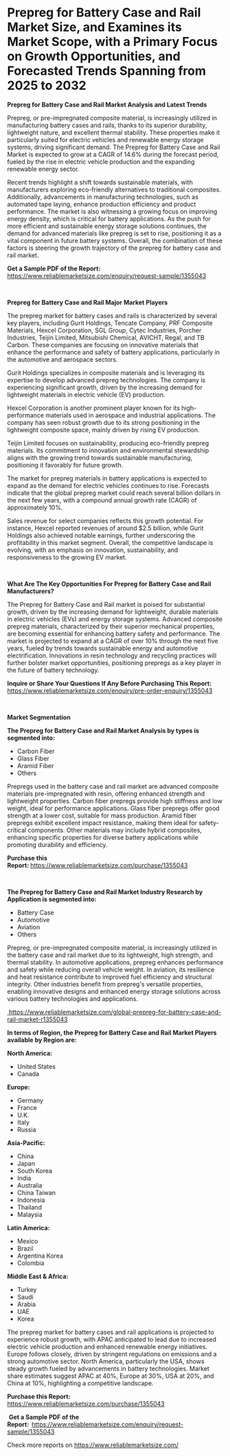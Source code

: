 <p><h1>Prepreg for Battery Case and Rail Market Size, and Examines its Market Scope, with a Primary Focus on Growth Opportunities, and Forecasted Trends Spanning from 2025 to 2032</h1></p><p><strong>Prepreg for Battery Case and Rail Market Analysis and Latest Trends</strong></p>
<p><p>Prepreg, or pre-impregnated composite material, is increasingly utilized in manufacturing battery cases and rails, thanks to its superior durability, lightweight nature, and excellent thermal stability. These properties make it particularly suited for electric vehicles and renewable energy storage systems, driving significant demand. The Prepreg for Battery Case and Rail Market is expected to grow at a CAGR of 14.6% during the forecast period, fueled by the rise in electric vehicle production and the expanding renewable energy sector. </p><p>Recent trends highlight a shift towards sustainable materials, with manufacturers exploring eco-friendly alternatives to traditional composites. Additionally, advancements in manufacturing technologies, such as automated tape laying, enhance production efficiency and product performance. The market is also witnessing a growing focus on improving energy density, which is critical for battery applications. As the push for more efficient and sustainable energy storage solutions continues, the demand for advanced materials like prepreg is set to rise, positioning it as a vital component in future battery systems. Overall, the combination of these factors is steering the growth trajectory of the prepreg for battery case and rail market.</p></p>
<p><strong>Get a Sample PDF of the Report:&nbsp;</strong> <a href="https://www.reliablemarketsize.com/enquiry/request-sample/1355043?utm_campaign=2450&utm_medium=2&utm_source=Github&utm_content=ia&utm_term=28022025&utm_id=prepreg-for-battery-case-and-rail">https://www.reliablemarketsize.com/enquiry/request-sample/1355043</a></p>
<p>&nbsp;</p>
<p><strong>Prepreg for Battery Case and Rail Major Market Players</strong></p>
<p><p>The prepreg market for battery cases and rails is characterized by several key players, including Gurit Holdings, Tencate Company, PRF Composite Materials, Hexcel Corporation, SGL Group, Cytec Industries, Porcher Industries, Teijin Limited, Mitsubishi Chemical, AVICHT, Regal, and TB Carbon. These companies are focusing on innovative materials that enhance the performance and safety of battery applications, particularly in the automotive and aerospace sectors.</p><p>Gurit Holdings specializes in composite materials and is leveraging its expertise to develop advanced prepreg technologies. The company is experiencing significant growth, driven by the increasing demand for lightweight materials in electric vehicle (EV) production. </p><p>Hexcel Corporation is another prominent player known for its high-performance materials used in aerospace and industrial applications. The company has seen robust growth due to its strong positioning in the lightweight composite space, mainly driven by rising EV production. </p><p>Teijin Limited focuses on sustainability, producing eco-friendly prepreg materials. Its commitment to innovation and environmental stewardship aligns with the growing trend towards sustainable manufacturing, positioning it favorably for future growth.</p><p>The market for prepreg materials in battery applications is expected to expand as the demand for electric vehicles continues to rise. Forecasts indicate that the global prepreg market could reach several billion dollars in the next few years, with a compound annual growth rate (CAGR) of approximately 10%.</p><p>Sales revenue for select companies reflects this growth potential. For instance, Hexcel reported revenues of around $2.5 billion, while Gurit Holdings also achieved notable earnings, further underscoring the profitability in this market segment. Overall, the competitive landscape is evolving, with an emphasis on innovation, sustainability, and responsiveness to the growing EV market.</p></p>
<p>&nbsp;</p>
<p><strong>What Are The Key Opportunities For Prepreg for Battery Case and Rail Manufacturers?</strong></p>
<p><p>The Prepreg for Battery Case and Rail market is poised for substantial growth, driven by the increasing demand for lightweight, durable materials in electric vehicles (EVs) and energy storage systems. Advanced composite prepreg materials, characterized by their superior mechanical properties, are becoming essential for enhancing battery safety and performance. The market is projected to expand at a CAGR of over 10% through the next five years, fueled by trends towards sustainable energy and automotive electrification. Innovations in resin technology and recycling practices will further bolster market opportunities, positioning prepregs as a key player in the future of battery technology.</p></p>
<p><strong>Inquire or Share Your Questions If Any Before Purchasing This Report:</strong> <a href="https://www.reliablemarketsize.com/enquiry/pre-order-enquiry/1355043?utm_campaign=2450&utm_medium=2&utm_source=Github&utm_content=ia&utm_term=28022025&utm_id=prepreg-for-battery-case-and-rail">https://www.reliablemarketsize.com/enquiry/pre-order-enquiry/1355043</a></p>
<p>&nbsp;</p>
<p><strong>Market Segmentation</strong></p>
<p><strong>The Prepreg for Battery Case and Rail Market Analysis by types is segmented into:</strong></p>
<p><ul><li>Carbon Fiber</li><li>Glass Fiber</li><li>Aramid Fiber</li><li>Others</li></ul></p>
<p><p>Prepregs used in the battery case and rail market are advanced composite materials pre-impregnated with resin, offering enhanced strength and lightweight properties. Carbon fiber prepregs provide high stiffness and low weight, ideal for performance applications. Glass fiber prepregs offer good strength at a lower cost, suitable for mass production. Aramid fiber prepregs exhibit excellent impact resistance, making them ideal for safety-critical components. Other materials may include hybrid composites, enhancing specific properties for diverse battery applications while promoting durability and efficiency.</p></p>
<p><strong>Purchase this Report:&nbsp;</strong><a href="https://www.reliablemarketsize.com/purchase/1355043?utm_campaign=2450&utm_medium=2&utm_source=Github&utm_content=ia&utm_term=28022025&utm_id=prepreg-for-battery-case-and-rail">https://www.reliablemarketsize.com/purchase/1355043</a></p>
<p>&nbsp;</p>
<p><strong>The Prepreg for Battery Case and Rail Market Industry Research by Application is segmented into:</strong></p>
<p><ul><li>Battery Case</li><li>Automotive</li><li>Aviation</li><li>Others</li></ul></p>
<p><p>Prepreg, or pre-impregnated composite material, is increasingly utilized in the battery case and rail market due to its lightweight, high strength, and thermal stability. In automotive applications, prepreg enhances performance and safety while reducing overall vehicle weight. In aviation, its resilience and heat resistance contribute to improved fuel efficiency and structural integrity. Other industries benefit from prepreg's versatile properties, enabling innovative designs and enhanced energy storage solutions across various battery technologies and applications.</p></p>
<p><a href="https://www.reliablemarketsize.com/global-prepreg-for-battery-case-and-rail-market-r1355043?utm_campaign=2450&utm_medium=2&utm_source=Github&utm_content=ia&utm_term=28022025&utm_id=prepreg-for-battery-case-and-rail">&nbsp;https://www.reliablemarketsize.com/global-prepreg-for-battery-case-and-rail-market-r1355043</a></p>
<p><strong>In terms of Region, the Prepreg for Battery Case and Rail Market Players available by Region are:</strong></p>
<p>
    <p> <strong> North America: </strong>
        <ul>
            <li>United States</li>
            <li>Canada</li>
        </ul>
        </p> 
    <p> <strong> Europe: </strong>
        <ul>
            <li>Germany</li>
            <li>France</li>
            <li>U.K.</li>
            <li>Italy</li>
            <li>Russia</li>
        </ul>
        </p> 
    <p> <strong> Asia-Pacific: </strong>
        <ul>
            <li>China</li>
            <li>Japan</li>
            <li>South Korea</li>
            <li>India</li>
            <li>Australia</li>
            <li>China Taiwan</li>
            <li>Indonesia</li>
            <li>Thailand</li>
            <li>Malaysia</li>
        </ul>
        </p> 
    <p> <strong> Latin America: </strong>
        <ul>
            <li>Mexico</li>
            <li>Brazil</li>
            <li>Argentina Korea</li>
            <li>Colombia</li>
        </ul>
        </p> 
    <p> <strong> Middle East & Africa: </strong>
        <ul>
            <li>Turkey</li>
            <li>Saudi</li>
            <li>Arabia</li>
            <li>UAE</li>
            <li>Korea</li>
        </ul>
    </p>
    </p>
<p><p>The prepreg market for battery cases and rail applications is projected to experience robust growth, with APAC anticipated to lead due to increased electric vehicle production and enhanced renewable energy initiatives. Europe follows closely, driven by stringent regulations on emissions and a strong automotive sector. North America, particularly the USA, shows steady growth fueled by advancements in battery technologies. Market share estimates suggest APAC at 40%, Europe at 30%, USA at 20%, and China at 10%, highlighting a competitive landscape.</p></p>
<p><strong>Purchase this Report: </strong><a href="https://www.reliablemarketsize.com/purchase/1355043?utm_campaign=2450&utm_medium=2&utm_source=Github&utm_content=ia&utm_term=28022025&utm_id=prepreg-for-battery-case-and-rail">https://www.reliablemarketsize.com/purchase/1355043</a></p>
<p>&nbsp;<strong>Get a Sample PDF of the Report:&nbsp;&nbsp;</strong><a href="https://www.reliablemarketsize.com/enquiry/request-sample/1355043?utm_campaign=2450&utm_medium=2&utm_source=Github&utm_content=ia&utm_term=28022025&utm_id=prepreg-for-battery-case-and-rail">https://www.reliablemarketsize.com/enquiry/request-sample/1355043</a></p>
<p><strong></strong></p>
<p>Check more reports on <a href="https://www.reliablemarketsize.com/?utm_campaign=2450&utm_medium=2&utm_source=Github&utm_content=ia&utm_term=28022025&utm_id=prepreg-for-battery-case-and-rail">https://www.reliablemarketsize.com/</a></p>
